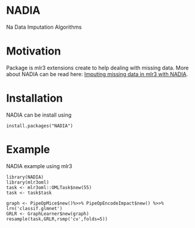 
# NADIA
Na Data Imputation Algorithms

# Motivation 
Package is mlr3 extensions create to help dealing with missing data. More about NADIA can be read here: [Imputing missing data in mlr3 with NADIA](https://medium.com/responsibleml/imputing-missing-data-with-NADIA-ed4cbc27510c). 

# Installation 
NADIA can be install using 
```
install.packages("NADIA")
```


# Example
NADIA example using mlr3 
``` 
library(NADIA)
library(mlr3oml)
task <- mlr3oml::OMLTask$new(55)
task <- task$task

graph <- PipeOpMice$new()%>>% PipeOpEncodeImpact$new() %>>% lrn('classif.glmnet')
GRLR <- GraphLearner$new(graph)
resample(task,GRLR,rsmp('cv',folds=5))
```
